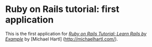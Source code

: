 # Ruby on Rails tutorial: first application

This is the first application for [*Ruby on Rails Tutorial: Learn Rails by Example*](http://railstutorial.org/) by [Michael Hartl] (http://michaelhartl.com/).